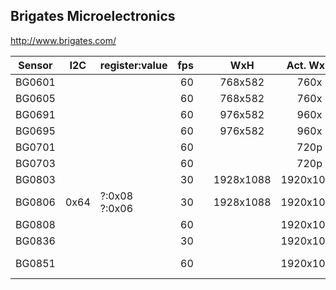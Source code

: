 Brigates Microelectronics
-------------------------
http://www.brigates.com/

| Sensor | I2C  | register:value | fps |     |    WxH    | Act. WxH  |   Size |      um | V/lux.s | SNR  | DR   | Technology        | References                                                                                                                                                                                     |
|--------|------|----------------|----:|:----|:---------:|:---------:|-------:|--------:|--------:|------|------|-------------------|------------------------------------------------------------------------------------------------------------------------------------------------------------------------------------------------|
| BG0601 |      |                |  60 |     |  768x582  |   760x    | 1/2.0" | 8.6x8.3 |         |      |      | CMYG DVP          |                                                                                                                                                                                                |
| BG0605 |      |                |  60 |     |  768x582  |   760x    | 1/2.0" |         |         |      |      | RGB DVP           |                                                                                                                                                                                                |
| BG0691 |      |                |  60 |     |  976x582  |   960x    | 1/2.7" | 5.5x6.9 |         |      |      | CMYG DVP          |                                                                                                                                                                                                |
| BG0695 |      |                |  60 |     |  976x582  |   960x    | 1/2.7" |         |         |      |      | RGB DVP           |                                                                                                                                                                                                |
| BG0701 |      |                |  60 |     |           |   720p    | 1/2.7" |     5.5 |         |      |      | RGB DVP           |                                                                                                                                                                                                |
| BG0703 |      |                |  60 |     |           |   720p    | 1/2.7" |     4.5 |         |      |      | RGB DVP           |                                                                                                                                                                                                |
| BG0803 |      |                |  30 |     | 1928x1088 | 1920x1080 | 1/2.7" |     3.0 |         |      |      | RGB DVP           |                                                                                                                                                                                                |
| BG0806 | 0x64 | ?:0x08 ?:0x06  |  30 |     | 1928x1088 | 1920x1080 | 1/2.7" |     3.0 |     3.8 | 36dB | 65dB | RGB MIPI/DVP      | [T20](https://github.com/themactep/openingenic/blob/master/kernel/sensors/t20/bg0806/bg0806.c), [T30](https://github.com/themactep/openingenic/blob/master/kernel/sensors/t30/bg0806/bg0806.c) |
| BG0808 |      |                |  60 |     |           | 1920x1080 | 1/2.7" |     3.0 |         |      |      | RGB MIPI/DVP      |                                                                                                                                                                                                |
| BG0836 |      |                |  30 |     |           | 1920x1080 |   1/3" |     2.8 |         |      |      | RGB MIPI/DVP      |                                                                                                                                                                                                |
| BG0851 |      |                |  60 |     |           | 1920x1080 | 1/1.8" |    13.0 |         |      |      | RGB MIPI/DVP/LVDS |                                                                                                                                                                                                |
